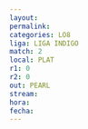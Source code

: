 ```yaml
---
layout: 
permalink: 
categories: LO8
liga: LIGA INDIGO
match: 2
local: PLAT
r1: 0
r2: 0
out: PEARL
stream: 
hora: 
fecha:
---
```

